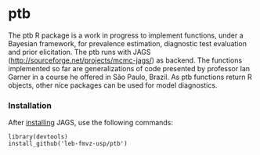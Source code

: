 ptb
===

The ptb  R package is a work in progress to implement functions, under a Bayesian framework, for prevalence estimation, diagnostic test evaluation and prior elicitation. The ptb runs with JAGS (http://sourceforge.net/projects/mcmc-jags/) as backend. The functions implemented so far are generalizations of code presented by professor Ian Garner in a course he offered in São Paulo, Brazil. As ptb functions return R objects, other nice packages can be used for model diagnostics.

### Installation

After [installing](http://sourceforge.net/projects/mcmc-jags/files/JAGS/4.x/) JAGS, use the following commands:  

`library(devtools)`  
`install_github('leb-fmvz-usp/ptb')`  

